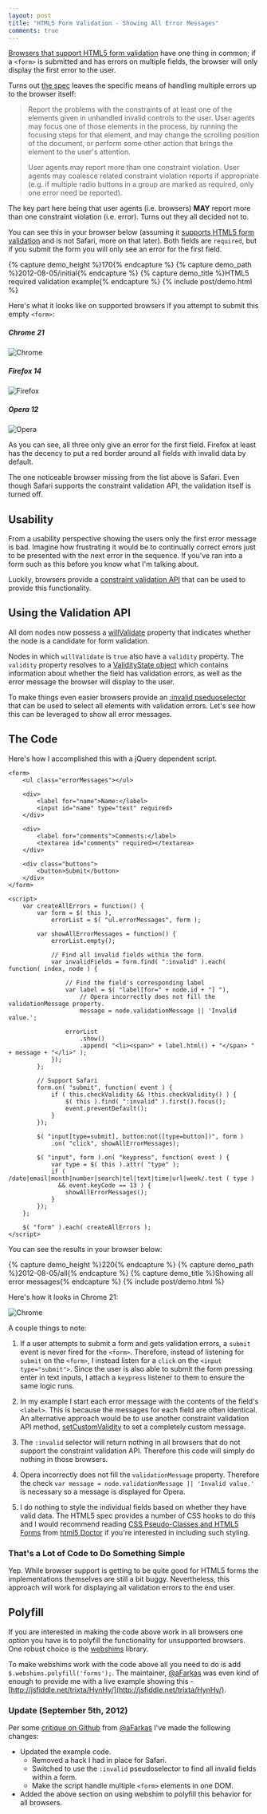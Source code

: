 ```yaml
---
layout: post
title: "HTML5 Form Validation - Showing All Error Messages"
comments: true
---
```


[Browsers that support HTML5 form validation](http://caniuse.com/#feat=form-validation) have one thing in common; if a `<form>` is submitted and has errors on multiple fields, the browser will only display the first error to the user.

Turns out [the spec](http://www.whatwg.org/specs/web-apps/current-work/#the-constraint-validation-api) leaves the specific means of handling multiple errors up to the browser itself:

> Report the problems with the constraints of at least one of the elements given in unhandled invalid controls to the user. User agents may focus one of those elements in the process, by running the focusing steps for that element, and may change the scrolling position of the document, or perform some other action that brings the element to the user's attention.
>
> User agents may report more than one constraint violation. User agents may coalesce related constraint violation reports if appropriate (e.g. if multiple radio buttons in a group are marked as required, only one error need be reported).

The key part here being that user agents (i.e. browsers) **MAY** report more than one constraint violation (i.e. error).  Turns out they all decided not to.

<!--more-->

You can see this in your browser below (assuming it [supports HTML5 form validation](http://caniuse.com/#feat=form-validation) and is not Safari, more on that later).  Both fields are `required`, but if you submit the form you will only see an error for the first field.

{% capture demo_height %}170{% endcapture %}
{% capture demo_path %}2012-08-05/initial{% endcapture %}
{% capture demo_title %}HTML5 required validation example{% endcapture %}
{% include post/demo.html %}

Here's what it looks like on supported browsers if you attempt to submit this empty `<form>`:

##### Chrome 21

![Chrome](/images/posts/2012-08-05/Chrome.png "Chrome")

##### Firefox 14

![Firefox](/images/posts/2012-08-05/Firefox.png "Firefox")

##### Opera 12

![Opera](/images/posts/2012-08-05/Opera.png "Opera")

As you can see, all three only give an error for the first field.  Firefox at least has the decency to put a red border around all fields with invalid data by default.

The one noticeable browser missing from the list above is Safari.  Even though Safari supports the constraint validation API, the validation itself is turned off.

## Usability

From a usability perspective showing the users only the first error message is bad.  Imagine how frustrating it would be to continually correct errors just to be presented with the next error in the sequence.  If you've ran into a form such as this before you know what I'm talking about.

Luckily, browsers provide a [constraint validation API](http://www.whatwg.org/specs/web-apps/current-work/#the-constraint-validation-api) that can be used to provide this functionality.

## Using the Validation API

All dom nodes now possess a [willValidate](http://www.whatwg.org/specs/web-apps/current-work/#dom-cva-willvalidate_) property that indicates whether the node is a candidate for form validation.

Nodes in which `willValidate` is `true` also have a `validity` property.  The `validity` property resolves to a [ValidityState object](https://developer.mozilla.org/en-US/docs/DOM/ValidityState) which contains information about whether the field has validation errors, as well as the error message the browser will display to the user.

To make things even easier browsers provide an [:invalid pseduoselector](https://developer.mozilla.org/en-US/docs/CSS/:invalid) that can be used to select all elements with validation errors.  Let's see how this can be leveraged to show all error messages.

## The Code

Here's how I accomplished this with a jQuery dependent script.

<pre class="language-markup line-numbers"><code class="language-markup">&lt;form&gt;
    &lt;ul class="errorMessages"&gt;&lt;/ul&gt;
    
    &lt;div&gt;
        &lt;label for="name"&gt;Name:&lt;/label&gt;
        &lt;input id="name" type="text" required&gt;
    &lt;/div&gt;

    &lt;div&gt;
        &lt;label for="comments"&gt;Comments:&lt;/label&gt;
        &lt;textarea id="comments" required&gt;&lt;/textarea&gt;
    &lt;/div&gt;
    
    &lt;div class="buttons"&gt;
        &lt;button&gt;Submit&lt;/button&gt;
    &lt;/div&gt;
&lt;/form&gt;​

&lt;script&gt;
    var createAllErrors = function() {
        var form = $( this ),
            errorList = $( "ul.errorMessages", form );

        var showAllErrorMessages = function() {
            errorList.empty();

            // Find all invalid fields within the form.
            var invalidFields = form.find( ":invalid" ).each( function( index, node ) {

                // Find the field's corresponding label
                var label = $( "label[for=" + node.id + "] "),
                    // Opera incorrectly does not fill the validationMessage property.
                    message = node.validationMessage || 'Invalid value.';

                errorList
                    .show()
                    .append( "&lt;li&gt;&lt;span&gt;" + label.html() + "&lt;/span&gt; " + message + "&lt;/li&gt;" );
            });
        };

        // Support Safari
        form.on( "submit", function( event ) {
            if ( this.checkValidity && !this.checkValidity() ) {
                $( this ).find( ":invalid" ).first().focus();
                event.preventDefault();
            }
        });

        $( "input[type=submit], button:not([type=button])", form )
            .on( "click", showAllErrorMessages);

        $( "input", form ).on( "keypress", function( event ) {
            var type = $( this ).attr( "type" );
            if ( /date|email|month|number|search|tel|text|time|url|week/.test ( type )
              && event.keyCode == 13 ) {
                showAllErrorMessages();
            }
        });
    };
    
    $( "form" ).each( createAllErrors );
&lt;/script&gt;</code></pre>

You can see the results in your browser below:

{% capture demo_height %}220{% endcapture %}
{% capture demo_path %}2012-08-05/all{% endcapture %}
{% capture demo_title %}Showing all error messages{% endcapture %}
{% include post/demo.html %}

Here's how it looks in Chrome 21:

![Chrome](/images/posts/2012-08-05/Chrome-full.png "Chrome")

A couple things to note:

1) If a user attempts to submit a form and gets validation errors, a `submit` event is never fired for the `<form>`.  Therefore, instead of listening for `submit` on the `<form>`, I instead listen for a `click` on the `<input type="submit">`.  Since the user is also able to submit the form pressing enter in text inputs, I attach a `keypress` listener to them to ensure the same logic runs.

2) In my example I start each error message with the contents of the field's `<label>`.  This is because the messages for each field are often identical.  An alternative approach would be to use another constraint validation API method, [setCustomValidity](http://www.whatwg.org/specs/web-apps/current-work/#dom-cva-setcustomvalidity) to set a completely custom message.

3) The `:invalid` selector will return nothing in all browsers that do not support the constraint validation API.  Therefore this code will simply do nothing in those browsers.

4) Opera incorrectly does not fill the `validationMessage` property.  Therefore the check `var message = node.validationMessage || 'Invalid value.'` is necessary so a message is displayed for Opera.

5) I do nothing to style the individual fields based on whether they have valid data.  The HTML5 spec provides a number of CSS hooks to do this and I would recommend reading [CSS Pseudo-Classes and HTML5 Forms](http://html5doctor.com/css3-pseudo-classes-and-html5-forms/) from [html5 Doctor](http://html5doctor.com) if you're interested in including such styling.

### That's a Lot of Code to Do Something Simple

Yep.  While browser support is getting to be quite good for HTML5 forms the implementations themselves are still a bit buggy.  Nevertheless, this approach will work for displaying all validation errors to the end user.

## Polyfill

If you are interested in making the code above work in all browsers one option you have is to polyfill the functionality for unsupported browsers.  One robust choice is the [webshims](https://github.com/aFarkas/webshim) library.  

To make webshims work with the code above all you need to do is add `$.webshims.polyfill('forms');`.  The maintainer, [@aFarkas](https://github.com/aFarkas) was even kind of enough to provide me with a live example showing this - [http://jsfiddle.net/trixta/HynHy/](http://jsfiddle.net/trixta/HynHy/).

### Update (September 5th, 2012)

Per some [critique on Github](https://github.com/html5rocks/www.html5rocks.com/issues/175#issuecomment-8301873) from [@aFarkas](https://github.com/aFarkas) I've made the following changes:

* Updated the example code.
  * Removed a hack I had in place for Safari.
  * Switched to use the `:invalid` pseudoselector to find all invalid fields within a form.
  * Make the script handle multiple `<form>` elements in one DOM.
* Added the above section on using webshim to polyfill this behavior for all browsers.
